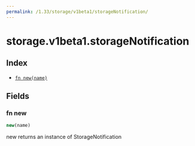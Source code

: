 ```yaml
---
permalink: /1.33/storage/v1beta1/storageNotification/
---
```


# storage.v1beta1.storageNotification



## Index

* [`fn new(name)`](#fn-new)

## Fields

### fn new

```ts
new(name)
```

new returns an instance of StorageNotification